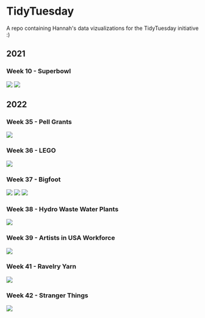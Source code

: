# TidyTuesday
A repo containing Hannah's data vizualizations for the TidyTuesday initiative :)

## 2021

### Week 10 - Superbowl

![](/Week10_TidyTuesday-Superbowl/Superbowl_by_major_car_brands.png)
![](/Week10_TidyTuesday-Superbowl/Superbowl_by_brands.png)

## 2022

### Week 35 - Pell Grants

![](/Week35_TidyTuesday-PellGrant/PellGrant.png)

### Week 36 - LEGO

![](/Week36_TidyTuesday-LEGO/LEGO1.png)

### Week 37 - Bigfoot

![](/Week37_TidyTuesday-Bigfoot/bigfoot1.png)
![](/Week37_TidyTuesday-Bigfoot/bigfoot2.png)
![](/Week37_TidyTuesday-Bigfoot/bigfoot3.png)

### Week 38 - Hydro Waste Water Plants

![](/Week38_TidyTuesday-HydroWastewaterPlants/hydrowaste.png)

### Week 39 - Artists in USA Workforce

![](/Week39_TidyTuesday-Artists/artists.png)

### Week 41 - Ravelry Yarn

![](/Week41_TidyTuesday-Ravelry/ravelry.png)

### Week 42 - Stranger Things

![](/Week42_TidyTuesday-StrangerThings/strangerthings.png)

